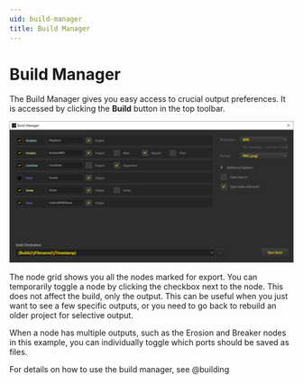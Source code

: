 ```yaml
---
uid: build-manager
title: Build Manager
---
```


# Build Manager

The Build Manager gives you easy access to crucial output preferences. It is accessed by clicking the **Build** button in the top toolbar.

![Mark for export](/images/ui/Build-Manager.png)

The node grid shows you all the nodes marked for export. You can temporarily toggle a node by clicking the checkbox next to the node. This does not affect the build, only the output. This can be useful when you just want to see a few specific outputs, or you need to go back to rebuild an older project for selective output.

When a node has multiple outputs, such as the Erosion and Breaker nodes in this example, you can individually toggle which ports should be saved as files.

For details on how to use the build manager, see @building